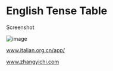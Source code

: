 # English Tense Table

Screenshot

![image](https://github.com/bg1fpx/english-tenses/blob/main/screenshot.gif)

www.italian.org.cn/app/

www.zhangyichi.com
